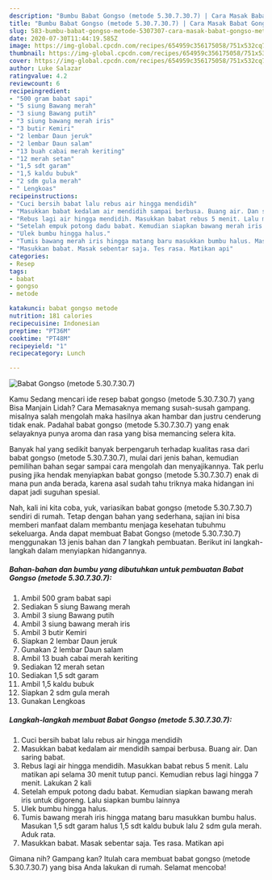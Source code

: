 ```yaml
---
description: "Bumbu Babat Gongso (metode 5.30.7.30.7) | Cara Masak Babat Gongso (metode 5.30.7.30.7) Yang Sedap"
title: "Bumbu Babat Gongso (metode 5.30.7.30.7) | Cara Masak Babat Gongso (metode 5.30.7.30.7) Yang Sedap"
slug: 583-bumbu-babat-gongso-metode-5307307-cara-masak-babat-gongso-metode-5307307-yang-sedap
date: 2020-07-30T11:44:19.585Z
image: https://img-global.cpcdn.com/recipes/654959c356175058/751x532cq70/babat-gongso-metode-5307307-foto-resep-utama.jpg
thumbnail: https://img-global.cpcdn.com/recipes/654959c356175058/751x532cq70/babat-gongso-metode-5307307-foto-resep-utama.jpg
cover: https://img-global.cpcdn.com/recipes/654959c356175058/751x532cq70/babat-gongso-metode-5307307-foto-resep-utama.jpg
author: Luke Salazar
ratingvalue: 4.2
reviewcount: 6
recipeingredient:
- "500 gram babat sapi"
- "5 siung Bawang merah"
- "3 siung Bawang putih"
- "3 siung bawang merah iris"
- "3 butir Kemiri"
- "2 lembar Daun jeruk"
- "2 lembar Daun salam"
- "13 buah cabai merah keriting"
- "12 merah setan"
- "1,5 sdt garam"
- "1,5 kaldu bubuk"
- "2 sdm gula merah"
- " Lengkoas"
recipeinstructions:
- "Cuci bersih babat lalu rebus air hingga mendidih"
- "Masukkan babat kedalam air mendidih sampai berbusa. Buang air. Dan saring babat."
- "Rebus lagi air hingga mendidih. Masukkan babat rebus 5 menit. Lalu matikan api selama 30 menit tutup panci. Kemudian rebus lagi hingga 7 menit. Lakukan 2 kali"
- "Setelah empuk potong dadu babat. Kemudian siapkan bawang merah iris untuk digoreng. Lalu siapkan bumbu lainnya"
- "Ulek bumbu hingga halus."
- "Tumis bawang merah iris hingga matang baru masukkan bumbu halus. Masukan 1,5 sdt garam halus 1,5 sdt kaldu bubuk lalu 2 sdm gula merah. Aduk rata."
- "Masukkan babat. Masak sebentar saja. Tes rasa. Matikan api"
categories:
- Resep
tags:
- babat
- gongso
- metode

katakunci: babat gongso metode 
nutrition: 181 calories
recipecuisine: Indonesian
preptime: "PT36M"
cooktime: "PT48M"
recipeyield: "1"
recipecategory: Lunch

---
```



![Babat Gongso (metode 5.30.7.30.7)](https://img-global.cpcdn.com/recipes/654959c356175058/751x532cq70/babat-gongso-metode-5307307-foto-resep-utama.jpg)

Kamu Sedang mencari ide resep babat gongso (metode 5.30.7.30.7) yang Bisa Manjain Lidah? Cara Memasaknya memang susah-susah gampang. misalnya salah mengolah maka hasilnya akan hambar dan justru cenderung tidak enak. Padahal babat gongso (metode 5.30.7.30.7) yang enak selayaknya punya aroma dan rasa yang bisa memancing selera kita.



Banyak hal yang sedikit banyak berpengaruh terhadap kualitas rasa dari babat gongso (metode 5.30.7.30.7), mulai dari jenis bahan, kemudian pemilihan bahan segar sampai cara mengolah dan menyajikannya. Tak perlu pusing jika hendak menyiapkan babat gongso (metode 5.30.7.30.7) enak di mana pun anda berada, karena asal sudah tahu triknya maka hidangan ini dapat jadi suguhan spesial.


Nah, kali ini kita coba, yuk, variasikan babat gongso (metode 5.30.7.30.7) sendiri di rumah. Tetap dengan bahan yang sederhana, sajian ini bisa memberi manfaat dalam membantu menjaga kesehatan tubuhmu sekeluarga. Anda dapat membuat Babat Gongso (metode 5.30.7.30.7) menggunakan 13 jenis bahan dan 7 langkah pembuatan. Berikut ini langkah-langkah dalam menyiapkan hidangannya.

<!--inarticleads1-->

##### Bahan-bahan dan bumbu yang dibutuhkan untuk pembuatan Babat Gongso (metode 5.30.7.30.7):

1. Ambil 500 gram babat sapi
1. Sediakan 5 siung Bawang merah
1. Ambil 3 siung Bawang putih
1. Ambil 3 siung bawang merah iris
1. Ambil 3 butir Kemiri
1. Siapkan 2 lembar Daun jeruk
1. Gunakan 2 lembar Daun salam
1. Ambil 13 buah cabai merah keriting
1. Sediakan 12 merah setan
1. Sediakan 1,5 sdt garam
1. Ambil 1,5 kaldu bubuk
1. Siapkan 2 sdm gula merah
1. Gunakan  Lengkoas




<!--inarticleads2-->

##### Langkah-langkah membuat Babat Gongso (metode 5.30.7.30.7):

1. Cuci bersih babat lalu rebus air hingga mendidih
1. Masukkan babat kedalam air mendidih sampai berbusa. Buang air. Dan saring babat.
1. Rebus lagi air hingga mendidih. Masukkan babat rebus 5 menit. Lalu matikan api selama 30 menit tutup panci. Kemudian rebus lagi hingga 7 menit. Lakukan 2 kali
1. Setelah empuk potong dadu babat. Kemudian siapkan bawang merah iris untuk digoreng. Lalu siapkan bumbu lainnya
1. Ulek bumbu hingga halus.
1. Tumis bawang merah iris hingga matang baru masukkan bumbu halus. Masukan 1,5 sdt garam halus 1,5 sdt kaldu bubuk lalu 2 sdm gula merah. Aduk rata.
1. Masukkan babat. Masak sebentar saja. Tes rasa. Matikan api




Gimana nih? Gampang kan? Itulah cara membuat babat gongso (metode 5.30.7.30.7) yang bisa Anda lakukan di rumah. Selamat mencoba!
